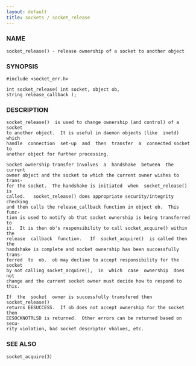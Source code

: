 ```yaml
---
layout: default
title: sockets / socket_release
---
```


### NAME

    socket_release() - release ownership of a socket to another object

### SYNOPSIS

    #include <socket_err.h>

    int socket_release( int socket, object ob,
    string release_callback );

### DESCRIPTION

    socket_release()  is used to change ownership (and control) of a socket
    to another object.  It is useful in daemon objects (like  inetd)  which
    handle  connection  set-up  and  then  transfer  a  connected socket to
    another object for further processing.

    Socket ownership transfer involves  a  handshake  between  the  current
    owner object and the socket to which the current owner wishes to trans‐
    fer the socket.  The handshake is initiated  when  socket_release()  is
    called.   socket_release() does appropriate security/integrity checking
    and then calls the release_callback function in object ob.  This  func‐
    tion is used to notify ob that socket ownership is being transferred to
    it.  It is then ob's responsibility to call socket_acquire() within the
    release  callback  function.   If  socket_acquire()  is called then the
    handshake is complete and socket ownership has been successfully trans‐
    ferred  to  ob.  ob may decline to accept responsibility for the socket
    by not calling socket_acquire(),  in  which  case  ownership  does  not
    change and the current socket owner must decide how to respond to this.

    If  the  socket  owner is successfully transfered then socket_release()
    returns EESUCCESS.  If ob does not accept ownership for the socket then
    EESOCKNOTRLSD is returned.  Other errors can be returned based on secu‐
    rity violation, bad socket descriptor vbalues, etc.

### SEE ALSO

    socket_acquire(3)
